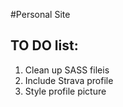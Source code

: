 #Personal Site

## TO DO list:
1. Clean up SASS fileis
1. Include Strava profile
1. Style profile picture
